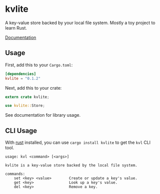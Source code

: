 # kvlite

A key-value store backed by your local file system. Mostly a toy project to learn Rust.

[Documentation](https://docs.rs/kvlite)

## Usage

First, add this to your `Cargo.toml`:

```toml
[dependencies]
kvlite = "0.1.2"
```

Next, add this to your crate:

```rust
extern crate kvlite;

use kvlite::Store;
```

See documentation for library usage.


## CLI Usage

With [rust](https://www.rustup.rs/) installed, you can use `cargo install kvlite` to get the `kvl` CLI tool.

```
usage: kvl <command> [<args>]

kvlite is a key-value store backed by the local file system.

commands:
    set <key> <value>        Create or update a key's value.
    get <key>                Look up a key's value.
    del <key>                Remove a key.
```
